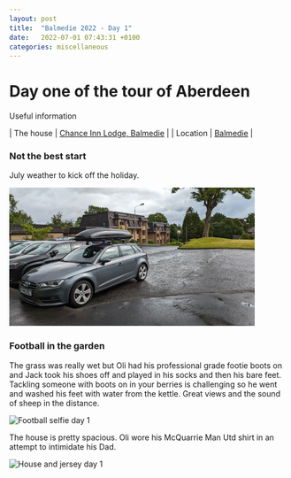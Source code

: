 ```yaml
---
layout: post
title:  "Balmedie 2022 - Day 1"
date:   2022-07-01 07:43:31 +0100
categories: miscellaneous
---
```

# Day one of the tour of Aberdeen

Useful information

| The house  | [Chance Inn Lodge, Balmedie](https://www.sykescottages.co.uk/cottage/Moray-Aberdeenshire-The-Coastal-Trail-Belhelvie/Chance-Inn-Lodge-952068.html)      |
| Location   | [Balmedie](https://goo.gl/maps/5SVK9VpZab8GUPXp7)       |

### Not the best start
July weather to kick off the holiday.   

![Wet weather](/assets/PXL_20220702_081727779.jpg)
  
### Football in the garden
The grass was really wet but Oli had his professional grade footie boots on and Jack took his shoes off and played in his socks and then his bare feet. Tackling someone with boots on in your berries is challenging so he went and washed his feet with water from the kettle. Great views and the sound of sheep in the distance.  

![Football selfie day 1](/assets/PXL_20220702_204957411.jpg)
  
 The house is pretty spacious. Oli wore his McQuarrie Man Utd shirt in an attempt to intimidate his Dad.   
  
![House and jersey day 1](/assets/PXL_20220702_20434332001.jpg)
